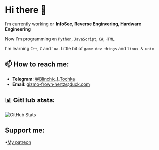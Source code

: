 # Hi there 👋

I’m currently working on **InfoSec, Reverse Engineering, Hardware Engineering**

Now I'm programming on `Python`, `JavaScript`, `C#`, `HTML`.

I'm learning `C++`, `C` and `lua`.
Little bit of `game dev things` and `linux & unix`

## 📫 How to reach me:
- **Telegram**: [@Blinchik_I_Tochka](https://t.me/@Blinchik_I_Tochka)
- **Email**: gizmo-frown-hertz@duck.com

## 📊 GitHub stats:
![GitHub Stats](https://github-readme-stats.vercel.app/api?username=DeepBlackHole&show_icons=true&theme=radical)

## Support me:
•[My patreon](https://www.patreon.com/c/DeepBlackHole/membership)


